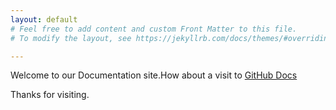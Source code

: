 ```yaml
---
layout: default
# Feel free to add content and custom Front Matter to this file.
# To modify the layout, see https://jekyllrb.com/docs/themes/#overriding-theme-defaults

---
```

Welcome to our Documentation site.How about a visit to [GitHub Docs](https://help.github.com/gitsetup)

Thanks for visiting.

